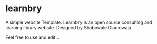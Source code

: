 # learnbry
A simple website Template. Learnbry is an open source consulting and learning library website.
Designed by Shobowale Olanrewaju

Feel free to use and edit...
